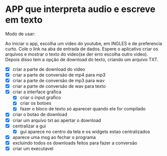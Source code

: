 # APP que interpreta audio e escreve em texto

Modo de usar:

Ao iniciar o app, escolha um video do youtube, em INGLES e de preferencia curto.
Cole o link na aba de entrada de dados.
Espere o aplicativo criar os arquivos e mostrar o texto do video(se der erro escolha outro video).
Depois disso tem a opção de download do texto, criando um arquivo TXT.

- [X] criar a parte de download do video
- [X] criar a parte de conversão de mp4 para mp3
- [X] criar a parte de conversão de mp3 para wav
- [X] criar a parte de conversão de wav para texto
- [X] criar a interface grafica
    - [X] criar o input grafico
    - [X] criar os botoes
    - [X] fazer o bloco de texto só aparecer quando ele for compilado
- [X] criar o botao de download
- [X] criar um arquivo txt ao apertar o download
- [X] centralizar a gui
    - [X] gui aparece no centro da tela e os widgets estao centralizados
- [X] aparece uma msg ao fechar o programa
- [X] excluindo todos os downloads feitos para fazer a conversão
- [X] criar um executavel
